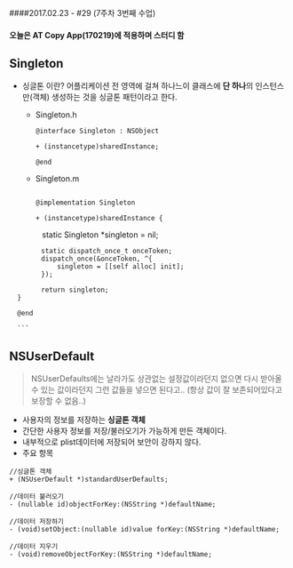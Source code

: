 ####2017.02.23 - #29 (7주차 3번째 수업)

#### 오늘은 AT Copy App(170219)에 적용하며 스터디 함

## Singleton
- 싱글톤 이란? 어플리케이션 전 영역에 걸쳐 하나느이 클래스에 **단 하나**의 인스턴스만(객체) 생성하는 것을 싱글톤 패턴이라고 한다.

  - Singleton.h  
  
      ```objc  
      @interface Singleton : NSObject

      + (instancetype)sharedInstance;

      @end

      ```  
  - Singleton.m
    
      ```objc

      @implementation Singleton

      + (instancetype)sharedInstance {
    
            static Singleton *singleton = nil;
    
            static dispatch_once_t onceToken;
            dispatch_once(&onceToken, ^{
                singleton = [[self alloc] init];
            });
    
            return singleton;
      }

      @end

      ```


## NSUserDefault  
> NSUserDefaults에는 날라가도 상관없는 설정값이라던지 없으면 다시 받아올 수 있는 값이라던지 그런 값들을 넣으면 된다고.. (항상 값이 잘 보존되어있다고 보장할 수 없음..)
- 사용자의 정보를 저장하는 **싱글톤 객체**
- 간단한 사용자 정보를 저장/불러오기가 가능하게 만든 객체이다.
- 내부적으로 plist데이터에 저장되어 보안이 강하지 않다.  
- 주요 항목  

 ```objc
 //싱글톤 객체
 + (NSUserDefault *)standardUserDefaults;
 
 //데이터 불러오기
 - (nullable id)objectForKey:(NSString *)defaultName;

 //데이터 저장하기
 - (void)setObject:(nullable id)value forKey:(NSString *)defaultName;

 //데이터 지우기
 - (void)removeObjectForKey:(NSString *)defaultName; 
 ```
